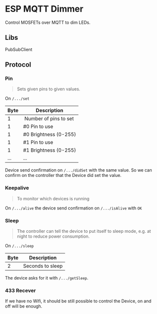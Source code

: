 # ESP MQTT Dimmer
Control MOSFETs over MQTT to dim LEDs.

## Libs
PubSubClient

## Protocol

### Pin
> Sets given pins to given values.

On `/.../set`

Byte | Description
---- | -----------
1    | Number of pins to set
1    | #0 Pin to use
1    | #0 Brightness (0-255)
1    | #1 Pin to use
1    | #1 Brightness (0-255)
...  | ...

Device send confirmation on `/.../didSet` with the same value. So we can
confirm on the controller that the Device did set the value.



### Keepalive
> To monitor which devices is running

On `/.../alive` the device send confirmation on `/.../isAlive` with `OK`



### Sleep
> The controller can tell the device to put itself to sleep mode, e.g. at night
> to reduce power consumption.

On `/.../sleep`

Byte | Description
---- | -----------
2    | Seconds to sleep

The device asks for it with `/.../getSleep`.



### 433 Recever
If we have no Wifi, it should be still possible to control the Device, on and
off will be enough.
